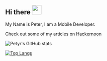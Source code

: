 ## Hi there <img src="https://raw.githubusercontent.com/MartinHeinz/MartinHeinz/master/wave.gif" width="30px">
My Name is Peter, I am a Mobile Developer.

Check out some of my articles on [Hackernoon](https://hackernoon.com/u/petyr)


![Petyr's GitHub stats](https://github-readme-stats.vercel.app/api?username=petyr47&show_icons=true&theme=radical)

[![Top Langs](https://github-readme-stats.vercel.app/api/top-langs/?username=petyr47)](https://github.com/petyr47/github-readme-stats)


<!--
**petyr47/petyr47** is a ✨ _special_ ✨ repository because its `README.md` (this file) appears on your GitHub profile.


Here are some ideas to get you started:

- 🔭 I’m currently working on ...
- 🌱 I’m currently learning ...
- 👯 I’m looking to collaborate on ...
- 🤔 I’m looking for help with ...
- 💬 Ask me about ...
- 📫 How to reach me: ...
- 😄 Pronouns: ...
- ⚡ Fun fact: ...
-->
